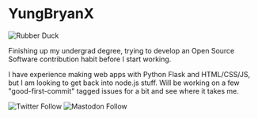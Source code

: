 # YungBryanX

![Rubber Duck](https://external-content.duckduckgo.com/iu/?u=https%3A%2F%2Fjeangalea.com%2Fwp-content%2Fuploads%2F2016%2F08%2Frubber-duck-debugging-800x267.jpg&f=1&nofb=1)

Finishing up my undergrad degree, trying to develop an Open Source Software contribution habit before I start working.

I have experience making web apps with Python Flask and HTML/CSS/JS, but I am looking to get back into node.js stuff. Will be working on a few "good-first-commit" tagged issues for a bit and see where it takes me.

![Twitter Follow](https://img.shields.io/twitter/follow/YungBryanX?label=Follow%20Me&style=social)
![Mastodon Follow](https://img.shields.io/mastodon/follow/263265?domain=fosstodon.org/web/accounts/&style=social)